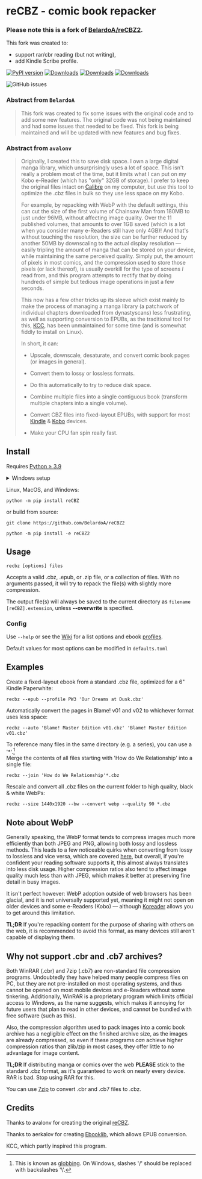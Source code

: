 # reCBZ - comic book repacker

### Please note this is a fork of [BelardoA/reCBZ2](https://github.com/BelardoA/reCBZ2).
This fork was created to:
* support rar/cbr reading (but not writing),
* add Kindle Scribe profile.
 
[![PyPI version](https://badge.fury.io/py/reCBZ3.svg)](https://badge.fury.io/py/reCBZ3)
[![Downloads](https://pepy.tech/badge/reCBZ3)](https://pepy.tech/project/reCBZ3)
[![Downloads](https://pepy.tech/badge/reCBZ3/month)](https://pepy.tech/project/reCBZ3)
[![Downloads](https://pepy.tech/badge/reCBZ3/week)](https://pepy.tech/project/reCBZ3)

![GitHub issues](https://img.shields.io/github/issues/obretteville/reCBZ3)

### Abstract from `BelardoA`
> This fork was created to fix some issues with the original code and to add some new features. The original code was not being maintained and had some issues that needed to be fixed. This fork is being maintained and will be updated with new features and bug fixes.

### Abstract from `avalonv`

> Originally, I created this to save disk space. I own a large digital manga library, which unsurprisingly uses a lot of space. This isn't really a problem most of the time, but it limits what I can put on my Kobo e-Reader (which has "only" 32GB of storage). I prefer to keep the original files intact on [Calibre](https://github.com/kovidgoyal/calibre) on my computer, but use this tool to optimize the .cbz files in bulk so they use less space on my Kobo.
> 
> For example, by repacking with WebP with the default settings, this can cut the size of the first volume of Chainsaw Man from 180MB to just under 96MB, without affecting image quality. Over the 11 published volumes, that amounts to over 1GB saved (which is a lot when you consider many e-Readers still have only 4GB)! And that's without touching the resolution, the size can be further reduced by another 50MB by downscaling to the actual display resolution — easily tripling the amount of manga that can be stored on your device, while maintaining the same perceived quality. Simply put, the amount of pixels in most comics, and the compression used to store those pixels (or lack thereof), is usually overkill for the type of screens *I* read from, and this program attempts to rectify that by doing hundreds of simple but tedious image operations in just a few seconds.
> 
> This now has a few other tricks up its sleeve which exist mainly to make the process of managing a manga library (a patchwork of individual chapters downloaded from dynastyscans) less frustrating, as well as supporting conversion to EPUBs, as the traditional tool for this, [KCC](https://github.com/ciromattia/kcc), has been unmaintained for some time (and is somewhat fiddly to install on Linux).
> 
> In short, it can:
> 
> - Upscale, downscale, desaturate, and convert comic book pages (or images in general).
> 
> - Convert them to lossy or lossless formats.
>
> - Do this automatically to try to reduce disk space.
>
> - Combine multiple files into a single contiguous book (transform multiple chapters into a single volume).
>
> - Convert CBZ files into fixed-layout EPUBs, with support for most [Kindle](https://github.com/avalonv/reCBZ/wiki/Ebook-profiles#kindle) & [Kobo](https://github.com/avalonv/reCBZ/wiki/Ebook-profiles#kobo) devices.
>
> - Make your CPU fan spin really fast.

## Install

Requires [Python  ≥ 3.9](https://www.python.org/downloads/)

<details>
  <summary>Windows setup</summary>

If you're on the latest Python version (3.11), you may need to manually install `lxml` first:

    pip install https://download.lfd.uci.edu/pythonlibs/archived/lxml-4.9.0-cp311-cp311-win_amd64.whl
</details>

Linux, MacOS, and Windows:

    python -m pip install reCBZ

or build from source:

    git clone https://github.com/BelardoA/reCBZ2

    python -m pip install -e reCBZ2


## Usage

    recbz [options] files

Accepts a valid .cbz, .epub, or .zip file, or a collection of files. With no arguments passed, it will try to repack the file(s) with slightly more compression.

The output file(s) will always be saved to the current directory as `filename [reCBZ].extension`, unless **--overwrite** is specified.

### Config

Use `--help` or see the [Wiki](https://github.com/avalonv/reCBZ/wiki) for a list options and ebook [profiles](https://github.com/avalonv/reCBZ/wiki/Ebook-profiles).

Default values for most options can be modified in `defaults.toml`

## Examples

Create a fixed-layout ebook from a standard .cbz file, optimized for a 6" Kindle Paperwhite:

    recbz --epub --profile PW3 'Our Dreams at Dusk.cbz'

Automatically convert the pages in Blame! v01 and v02 to whichever format uses less space:

    recbz --auto 'Blame! Master Edition v01.cbz' 'Blame! Master Edition v01.cbz'

To reference many files in the same directory (e.g. a series), you can use a '*'.[^1]  
Merge the contents of all files starting with 'How do We Relationship' into a single file:

    recbz --join 'How do We Relationship'*.cbz

Rescale and convert all .cbz files on the current folder to high quality, black & white WebPs:

    recbz --size 1440x1920 --bw --convert webp --quality 90 *.cbz

## Note about WebP

Generally speaking, the WebP format tends to compress images much more efficiently than both JPEG and PNG, allowing both lossy and lossless methods. This leads to a few noticeable quirks when converting from lossy to lossless and vice versa, which are covered [here](https://developers.google.com/speed/webp/faq#can_a_webp_image_grow_larger_than_its_source_image), but overall, if you're confident your reading software supports it, this almost always translates into less disk usage. Higher compression ratios also tend to affect image quality much less than with JPEG, which makes it better at preserving fine detail in busy images.

It isn't perfect however: WebP adoption outside of web browsers has been glacial, and it is not universally supported yet, meaning it might not open on older devices and some e-Readers (Kobo) — although [Koreader](https://github.com/koreader/koreader/) allows you to get around this limitation.

**TL;DR** If you're repacking content for the purpose of sharing with others on the web, it is recommended to avoid this format, as many devices still aren't capable of displaying them.

## Why not support .cbr and .cb7 archives?

Both WinRAR (.cbr) and 7zip (.cb7) are non-standard file compression programs. Undoubtedly they have helped many people compress files on PC, but they are not pre-installed on most operating systems, and thus cannot be opened on most mobile devices and e-Readers without some tinkering. Additionally, WinRAR is a proprietary program which limits official access to Windows, as the name suggests, which makes it annoying for future users that plan to read in other devices, and cannot be bundled with free software (such as this).

Also, the compression algorithm used to pack images into a comic book archive has a negligible effect on the finished archive size, as the images are already compressed, so even if these programs *can* achieve higher compression ratios than zlib/zip in most cases, they offer little to no advantage for image content.

**TL;DR** If distributing manga or comics over the web **PLEASE** stick to the standard .cbz format, as it's guaranteed to work on nearly every device. RAR is bad. Stop using RAR for this.

You can use [7zip](https://www.7-zip.org/) to convert .cbr and .cb7 files to .cbz.

## Credits

Thanks to avalonv for creating the original [reCBZ](https://github.com/avalonv/reCBZ).

Thanks to aerkalov for creating [Ebooklib](https://github.com/aerkalov/ebooklib), which allows EPUB conversion.

KCC, which partly inspired this program.

[^1]: This is known as [globbing](https://en.wikipedia.org/wiki/Glob_(programming)). On Windows, slashes '/' should be replaced with backslashes '\\'.

